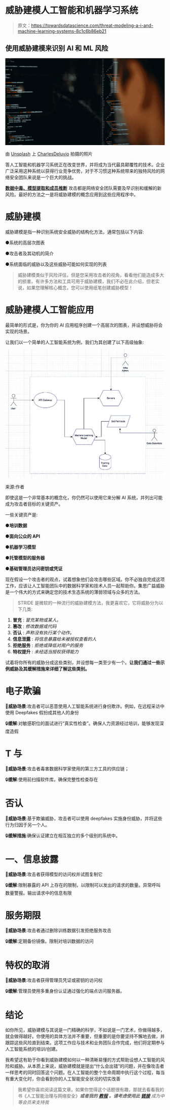 # 威胁建模人工智能和机器学习系统

> 原文：<https://towardsdatascience.com/threat-modeling-a-i-and-machine-learning-systems-8c1c6b86eb21>

## 使用威胁建模来识别 AI 和 ML 风险

![](img/3e72ced73906fa8d2008c0aae4f9838f.png)

由 [Unsplash](https://unsplash.com?utm_source=medium&utm_medium=referral) 上 [CharlesDeluvio](https://unsplash.com/@charlesdeluvio) 拍摄的照片

答人工智能和机器学习系统正在改变世界，并将成为当代最具颠覆性的技术。企业广泛采用这种系统以获得行业竞争优势，对于不习惯这种系统带来的独特风险的网络安全团队来说是一个巨大的挑战。

[**数据中毒、模型提取和成员推断**](https://taimurcloud123.medium.com/how-to-start-penetration-testing-of-artificial-intelligence-c11e97b77dfa) 攻击都是网络安全团队需要及早识别和缓解的新风险。最好的方法之一是将威胁建模的概念应用到这些应用程序中。

# 威胁建模

威胁建模是指一种识别系统安全威胁的结构化方法，通常包括以下内容:

●系统的高层次图表

●攻击者及其动机的简介

●系统面临的威胁以及这些威胁可能如何实现的列表

> 威胁建模类似于风险评估，但是您采用攻击者的视角，看看他们能造成多大的损害。有许多方法和工具可用于威胁建模，我们不必在此介绍，但老实说，如果您理解核心概念，您可以使用纸笔创建威胁模型！

# 威胁建模人工智能应用

最简单的形式是，你为你的 AI 应用程序创建一个高层次的图表，并设想威胁将会实现的场景。

让我们以一个简单的人工智能系统为例，我们为其创建了以下高级抽象:

![](img/4ea692083fd08e9d8f7dc5747a4fb98c.png)

来源:作者

即使这是一个非常基本的概念化，你仍然可以使用它来分解 AI 系统，并列出可能成为攻击者目标的关键资产。

一些关键资产是:

**●培训数据**

**●面向公众的 API**

**●机器学习模型**

**●托管模型的服务器**

**●基础管理员访问密钥或凭证**

现在假设一个攻击者的观点，试着想象他们会攻击哪些区域。你不必独自完成这项工作，应该让人工智能团队中的数据科学家和技术人员一起帮助你。集思广益威胁是一个伟大的方式来确定您的技术生态系统的薄弱领域与众多的方法。

> STRIDE 是微软的一种流行的威胁建模方法，我更喜欢它，它将威胁分为以下几类:

1.  **冒充** : *冒充某物或某人。*
2.  **篡改** : *修改数据或代码*
3.  **否认** : *声称没有执行某个动作。*
4.  **信息泄露** : *将信息暴露给未被授权查看的人*
5.  **拒绝服务** : *拒绝或降低对用户的服务*
6.  **特权提升** : *未经适当授权获得能力*

试着将你所有的威胁分成这些类别，并设想每一类至少有一个。**让我们通过一些示例威胁及其缓解措施来详细了解这些类别。**

# 电子欺骗

🚨**威胁场景**:攻击者可以恶意使用人工智能系统进行身份欺诈。例如，在远程采访中使用 Deepfakes 假扮成其他人的身份

🔒**缓解**:对敏感职位的面试进行“真实性检查”。确保人力资源经过培训，能够发现深度造假

# **T** 与

🚨**威胁场景**:攻击者毒害数据科学家使用的第三方工具的供应链；

🔒**缓解**:使用前扫描软件库。确保完整性检查存在

# 否认

🚨**威胁场景**:基于欺骗威胁，攻击者可以使用 deepfakes 实施身份威胁，并将这些行为归因于另一个人。

🔒**缓解措施**:确保认证建立在相互独立的多个级别的系统中。

# 一、信息披露

🚨**威胁场景**:攻击者获得模型的访问权并试图复制它

🔒**缓解**:限制暴露的 API 上存在的限制，以限制可以发出的请求的数量。异常呼叫数量警报。输出请求中的信息有限

# 服务期限

🚨**威胁场景**:攻击者通过删除训练数据引发拒绝服务攻击

🔒**缓解**:定期备份镜像。限制对培训数据的访问

# 特权的取消

🚨**威胁场景**:攻击者获得管理员凭证或密钥的访问权

🔒**缓解**:管理员使用多重身份认证通过强化的端点访问服务器。

# 结论

如你所见，威胁建模与其说是一门精确的科学，不如说是一门艺术，你做得越多，就会做得越好。你使用的具体方法并不重要，但重要的是你要坚持不懈地去做，并跟踪这些风险直到结束。这项工作应与技术和业务团队合作完成，他们将定期参与人工智能系统的培训/创建。

我希望这有助于你看到威胁建模如何以一种清晰易懂的方式帮助设想人工智能的风险和威胁。从本质上来说，威胁建模就是提出“什么会出错”的问题，并在像攻击者一样思考的同时回答这个问题。在人工智能的整个生命周期中执行这个过程，每当有重大变化时，你会看到你的人工智能安全状况的切实改善

> 我希望你喜欢阅读这篇文章。如果你觉得这个话题很有趣，那就去看看我的书《人工智能治理与网络安全》[](https://www.amazon.com/gp/product/B09YHK8L2T/)****或者我的*** [***教程***](https://cloudsecguy.gumroad.com/l/aigovernance) ***。请考虑使用此*** [***链接***](https://taimurcloud123.medium.com/membership) 成为中等会员来支持我*